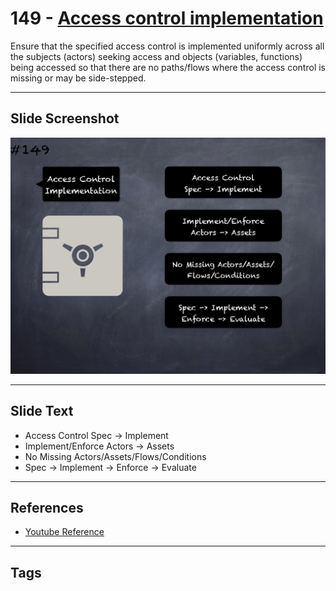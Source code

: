 # 149 - [Access control implementation](Access%20control%20implementation.md)
Ensure that the specified access control is implemented uniformly across all the subjects (actors) seeking access and objects (variables, functions) being accessed so that there are no paths/flows where the access control is missing or may be side-stepped.
___
## Slide Screenshot
![0149.png](../../images/5.%20Pitfalls%20and%20Best%20Practices%20201/149.png)
___
## Slide Text
- Access Control Spec -> Implement
- Implement/Enforce Actors -> Assets
- No Missing Actors/Assets/Flows/Conditions
- Spec -> Implement -> Enforce -> Evaluate
___
## References
- [Youtube Reference](https://youtu.be/pXoEIjHupXk?t=739)
___
## Tags